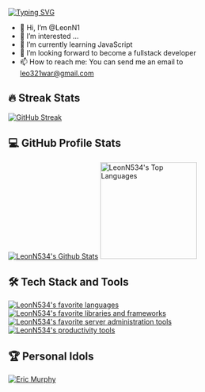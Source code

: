 <a href="https://git.io/typing-svg"><img src="https://readme-typing-svg.demolab.com?font=M+PLUS+1+Code&pause=1000&color=85BEF7&center=true&vCenter=true&random=false&width=435&lines=Full-stack+developer;Bilingual;Enthusiastic+programmer;Systems+engineer" alt="Typing SVG" /></a>

- 👋 Hi, I’m @LeonN1
- 👀 I’m interested ...
- 🌱 I’m currently learning JavaScript
- 💞️ I’m looking forward to become a fullstack developer
- 📫 How to reach me: You can send me an email to leo321war@gmail.com

<!---
LeonN1/LeonN1 is a ✨ special ✨ repository because its `README.md` (this file) appears on your GitHub profile.
You can click the Preview link to take a look at your changes.
--->

<h2>🔥 Streak Stats</h2>
<a href="https://git.io/streak-stats"><img src="https://streak-stats.demolab.com?user=LeonN534&theme=dark-minimalist&border_radius=7&mode=daily" alt="GitHub Streak"/></a>


<h2>💻 GitHub Profile Stats</h2>
<a href="https://github.com/anuraghazra/github-readme-stats"><img alt="LeonN534's Github Stats" src="https://github-readme-stats.vercel.app/api?username=LeonN534&show_icons=true&bg_color=211f27&text_color=e5e5e5&icon_color=d484f4&title_color=85bef7&border_color=b9b9c0&border_radius=7"/></a>
<a href="https://github.com/anuraghazra/convoychat"><img alt="LeonN534's Top Languages" src="https://github-readme-stats.vercel.app/api/top-langs/?username=LeonN534&langs_count=8&layout=compact&bg_color=211f27&text_color=e5e5e5&icon_color=d484f4&title_color=85bef7&border_color=b9b9c0&border_radius=7" height="195px"></a>

<h2>🛠️ Tech Stack and Tools</h2>
<a href="https://github.com/0l1v3rr/github-readme-tech-stack"><img alt="LeonN534's favorite languages" src="https://github-readme-tech-stack.vercel.app/api/cards?lineHeight=10&align=center&lineCount=2&theme=dark_minimalist&width=580&title=Favorite+languages&bg=%23211f27&badge=%233b3a44&border=%23b9b9c0&titleColor=%2385bef7&line1=html5%2Chtml%2Cf7a285%3Bcss3%2Ccss%2C85bef7%3Bjavascript%2Cjavascript%2Cf3eb84%3Btypescript%2Ctypescript%2C85bef7%3Bnodedotjs%2Cnode+js%2C96f685%3B&line2=gnubash%2Cbash%2Ce5e5e5%3Btailwindcss%2Ctailwindcss%2C85f7f1%3Bpostgresql%2Cpostgresql%2C85bef7%3Bmongodb%2Cmongodb%2C96f685%3B"/></a>
<a href="https://github.com/0l1v3rr/github-readme-tech-stack"><img alt="LeonN534's favorite libraries and frameworks" src="https://github-readme-tech-stack.vercel.app/api/cards?lineHeight=10&align=center&lineCount=2&theme=dark_minimalist&width=580&title=Favorite+libraries+and+frameworks&bg=%23211f27&badge=%233b3a44&border=%23b9b9c0&titleColor=%2385bef7&line1=react%2Creact%2C85bef7%3Bnextdotjs%2Cnext.js%2Ce5e5e5%3Bnestjs%2Cnestjs%2Cf67d7b%3B&line2=socketdotio%2Csocket.io%2Ce5e5e5%3Btypeorm%2Ctypeorm%2Cf7a285%3Bzod%2Czod%2C85bef7%3B"/></a>
<a href="https://github.com/0l1v3rr/github-readme-tech-stack"><img alt="LeonN534's favorite server administration tools" src="https://github-readme-tech-stack.vercel.app/api/cards?lineHeight=10&align=center&lineCount=2&theme=dark_minimalist&width=580&title=Favorite+server+administration+tools&bg=%23211f27&badge=%233b3a44&border=%23b9b9c0&titleColor=%2385bef7&line1=git%2Cgit%2Cf7a285%3Blinux%2Clinux%2Ce5e5e5%3Bdocker%2Cdocker%2C85bef7%3Bvercel%2Cvercel%2Ce5e5e5%3B&line2=railway%2Crailway%2Ce5e5e5%3Bnginx%2Cnginx%2C96f685%3Bamazons3%2Camazon+s3%2Cf67d7b%3Bamazonec2%2Camazon+ec2%2Cf3eb84%3B"/></a>
<a href="https://github.com/0l1v3rr/github-readme-tech-stack"><img alt="LeonN534's productivity tools" src="https://github-readme-tech-stack.vercel.app/api/cards?lineHeight=10&align=center&lineCount=2&theme=dark_minimalist&width=580&title=Favorite+productivity+tools&bg=%23211f27&badge=%233b3a44&border=%23b9b9c0&titleColor=%2385bef7&line1=archlinux%2Carchlinux%2C85bef7%3Bbspwm%2Cbspwm%2Ce5e5e5%3Bnotion%2Cnotion%2Ce5e5e5%3Bslack%2C&line2=slack%2Cf7a285%3Bjira%2Cjira%2C85bef7%3Bpostman%2Cpostman%2Cf7a285%3Bfigma%2Cfigma%2Cf67d7b%3B"/></a>

<h2>🏆 Personal Idols</h2>
<a href="https://ericmurphy.xyz/">
  <img alt="Eric Murphy" src="https://github.com/LeonN534/LeonN534/assets/77511070/ae7de464-7872-4a1c-8fee-4b72f334ec2e">
</a>
